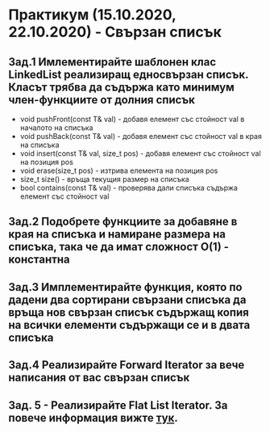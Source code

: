 # Практикум (15.10.2020, 22.10.2020) - Свързан списък

## Зад.1 Имлементирайте шаблонен клас LinkedList реализиращ едносвързан списък. Класът трябва да съдържа като минимум член-функциите от долния списък

* void pushFront(const T& val) - добавя елемент със стойност val в началото на списъка
* void pushBack(const T& val) - добавя елемент със стойност val в края на списъка
* void insert(const T& val, size_t pos) - добавя елемент със стойност val на позиция pos
* void erase(size_t pos) - изтрива елемента на позиция pos
* size_t size() - връща текущия размер на списъка
* bool contains(const T& val) - проверява дали списъка съдържа елемент със стойност val

## Зад.2 Подобрете функциите за добавяне в края на списъка и намиране размера на списъка, така че да имат сложност O(1) - константна

## Зад.3 Имплементирайте функция, която по дадени два сортирани свързани списъка да връща нов свързан списък съдържащ копия на всички елементи съдържащи се и в двата списъка

## Зад.4 Реализирайте Forward Iterator за вече написания от вас свързан списък

## Зад. 5 - Реализирайте Flat List Iterator. За повече информация вижте [тук](https://leetcode.com/problems/flatten-nested-list-iterator/).